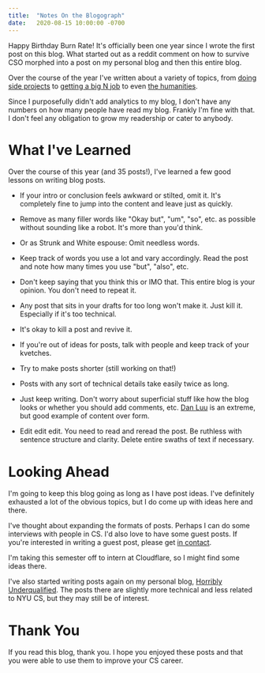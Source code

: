 ```yaml
---
title:  "Notes On the Blogograph"
date:   2020-08-15 10:00:00 -0700
---
```



Happy Birthday Burn Rate! It's officially been one year since I wrote
the first post on this blog. What started out as a reddit comment on
how to survive CSO morphed into a post on my personal blog and then
this entire blog.

Over the course of the year I've written about a variety of topics,
from [doing side
projects](https://blog.torchnyu.com/2019/12/21/side-projects.html) to
[getting a big N
job](https://blog.torchnyu.com/2019/11/14/get-that-big-n-job.html) to
even [the
humanities](https://blog.torchnyu.com/2020/07/08/humanities-and-cs.html).

Since I purposefully didn't add analytics to my blog, I don't have any
numbers on how many people have read my blog. Frankly I'm fine with
that. I don't feel any obligation to grow my readership or cater to
anybody.

# What I've Learned

Over the course of this year (and 35 posts!), I've learned a few good
lessons on writing blog posts.

- If your intro or conclusion feels awkward or stilted, omit it. It's
completely fine to jump into the content and leave just as quickly.

- Remove as many filler words like "Okay but", "um", "so", etc. as
possible without sounding like a robot. It's more than you'd think.

- Or as Strunk and White espouse: Omit needless words.

- Keep track of words you use a lot and vary accordingly. Read the post
and note how many times you use "but", "also", etc.

- Don't keep saying that you think this or IMO that. This entire blog is
  your opinion. You don't need to repeat it.

- Any post that sits in your drafts for too long won't make it. Just
  kill it. Especially if it's too technical.

- It's okay to kill a post and revive it.

- If you're out of ideas for posts, talk with people and keep track of
your kvetches.

- Try to make posts shorter (still working on that!)

- Posts with any sort of technical details take easily twice as long.

- Just keep writing. Don't worry about superficial stuff like how the
blog looks or whether you should add comments, etc. [Dan
Luu](https://danluu.com/) is an extreme, but good example of content
over form.

- Edit edit edit. You need to read and reread the post. Be ruthless with
sentence structure and clarity. Delete entire swaths of text if necessary.

# Looking Ahead

I'm going to keep this blog going as long as I have post ideas. I've
definitely exhausted a lot of the obvious topics, but I do come up
with ideas here and there.

I've thought about expanding the formats of posts. Perhaps I can do
some interviews with people in CS. I'd also love to have some guest
posts. If you're interested in writing a guest post, please get [in
contact](https://nicholasyang.com/contact).

I'm taking this semester off to intern at Cloudflare, so I might find
some ideas there.

I've also started writing posts again on my personal blog, [Horribly
Underqualified](https://horriblyunderqualified.com/). The posts there
are slightly more technical and less related to NYU CS, but they may
still be of interest.

# Thank You

If you read this blog, thank you. I hope you enjoyed these posts and
that you were able to use them to improve your CS career.
